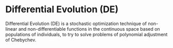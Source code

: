 # Differential Evolution (DE)

Differential Evolution (DE) is a stochastic optimization technique of non-linear and non-differentiable functions in the continuous space based on populations of individuals, to try to solve problems of polynomial adjustment of Chebychev. 
